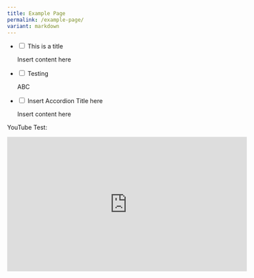 ```yaml
---
title: Example Page
permalink: /example-page/
variant: markdown
---
```

<ul class="jekyllcodex_accordion">  
  
<li><input type="checkbox" id="accordion1">  
<label for="accordion1">This is a title</label><div>  
<p>Insert content here</p>  
</div></li>  
  
<li><input type="checkbox" id="accordion2">  
<label for="accordion2">Testing</label><div>
<p>ABC</p>  
</div></li>  
  
<li><input type="checkbox" id="accordion3">  
<label for="accordion3">Insert Accordion Title here</label><div>  
<p>Insert content here</p>  
</div></li>  
  
</ul>

YouTube Test: 
<iframe allowfullscreen="" allow="accelerometer; autoplay; clipboard-write; encrypted-media; gyroscope; picture-in-picture; web-share" frameborder="0" title="YouTube video player" src="https://www.youtube.com/embed/JSfhi249WWw?si=vMR9rgzsbBPP5CXk" height="315" width="560"></iframe>